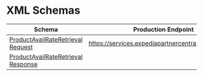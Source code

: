 # XML Schemas

| Schema | Production Endpoint |
|--------| ------------------- |
|[ProductAvailRateRetrieval Request](/files/ProductAvailRateRetrievalRQ.xsd)| https://services.expediapartnercentral.com/eqc/parr |
|[ProductAvailRateRetrieval Response](/files/ProductAvailRateRetrievalRS.xsd)|  |
